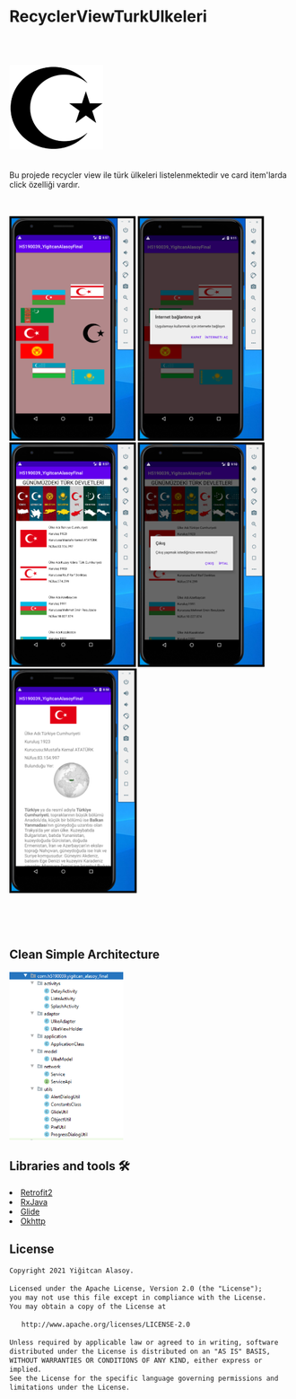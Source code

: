 # RecyclerViewTurkUlkeleri


<br>
<br>
<br>

<img src="https://raw.githubusercontent.com/yigitalasoy/h5190039yigitcanalasoy/main/Resim/logo.png" height="150" />
<br>
<br>
<br>
Bu projede recycler view ile türk ülkeleri listelenmektedir ve card item'larda click özelliği vardır.

<br>
<br>
<br>


<p>
<img src="https://raw.githubusercontent.com/yigitalasoy/RecyclerViewTurkUlkeleri/main/Screens/Ekran1.png" height="400" />
<img src="https://raw.githubusercontent.com/yigitalasoy/RecyclerViewTurkUlkeleri/main/Screens/InternetAlert.png" height="400" />
<img src="https://raw.githubusercontent.com/yigitalasoy/RecyclerViewTurkUlkeleri/main/Screens/Ekran2.png" height="400" />
<img src="https://raw.githubusercontent.com/yigitalasoy/RecyclerViewTurkUlkeleri/main/Screens/CikisYapAlert.png" height="400" />
<img src="https://raw.githubusercontent.com/yigitalasoy/RecyclerViewTurkUlkeleri/main/Screens/Ekran3.png" height="400" />
</p>

<br>
<br>
<br>

## Clean Simple Architecture

<img src="https://raw.githubusercontent.com/yigitalasoy/h5190039yigitcanalasoy/main/Resim/Mvc.png" height="300" />




## Libraries and tools 🛠
<li><a href="https://github.com/square/retrofit">Retrofit2</a></li>
<li><a href="https://github.com/ReactiveX/RxJava">RxJava</a></li>
<li><a href="https://github.com/bumptech/glide">Glide</a></li>
<li><a href="https://github.com/square/okhttp">Okhttp</a></li>



License
--------


    Copyright 2021 Yiğitcan Alasoy.

    Licensed under the Apache License, Version 2.0 (the "License");
    you may not use this file except in compliance with the License.
    You may obtain a copy of the License at

       http://www.apache.org/licenses/LICENSE-2.0

    Unless required by applicable law or agreed to in writing, software
    distributed under the License is distributed on an "AS IS" BASIS,
    WITHOUT WARRANTIES OR CONDITIONS OF ANY KIND, either express or implied.
    See the License for the specific language governing permissions and
    limitations under the License.

